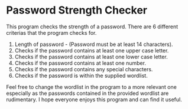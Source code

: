 # Password Strength Checker

This program checks the strength of a password. There are 6 different criterias that the program checks for.

  1) Length of password - (Password must be at least 14 characters).
  2) Checks if the password contains at least one upper case letter.
  3) Checks if the password contains at least one lower case letter.
  4) Checks if the password contains at least one number.
  5) Checks if the password contains any special characters.
  6) Checks if the password is within the supplied wordlist.

Feel free to change the wordlist in the program to a more relevant one especially as the passwords contained in the provided wordlist are rudimentary. I hope everyone enjoys this program and can find it useful.


